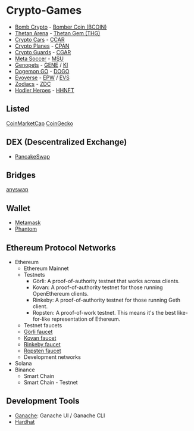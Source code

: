 # Crypto-Games

- [Bomb Crypto](https://bombcrypto.io/) - [Bomber Coin (BCOIN)](https://bscscan.com/address/0x00e1656e45f18ec6747F5a8496Fd39B50b38396D)
- [Thetan Arena](https://thetanarena.com/) - [Thetan Gem (THG)](https://bscscan.com/address/0x9fd87aefe02441b123c3c32466cd9db4c578618f)
- [Crypto Cars](https://cryptocars.me/) - [CCAR](https://bscscan.com/token/0x50332bdca94673f33401776365b66cc4e81ac81d)
- [Crypto Planes](https://cryptoplanes.me/) - [CPAN](https://bscscan.com/token/0x04260673729c5f2b9894a467736f3d85f8d34fc8)
- [Crypto Guards](https://cryptoguards.me/) - [CGAR](https://bscscan.com/token/0x432C7cf1dE2b97a013f1130f199ed9d1363215BA)
- [Meta Soccer](https://metasoccer.com/) - [MSU](https://polygonscan.com/token/0xe8377a076adabb3f9838afb77bee96eac101ffb1)
- [Genopets](https://www.genopets.me/) - [GENE]() / [KI]()
- [Dogemon GO](https://dogemongo.com/) - [DOGO](https://bscscan.com/address/0x9E6B3E35c8f563B45d864f9Ff697A144ad28A371)
- [Evoverse](https://evoverse.app/pt/info/) - [EPW]() / [EVS]()
- [Zodiacs](https://www.zodiacs.me) - [ZDC](https://bscscan.com/token/0x5649e392a1bac3e21672203589adf8f6c99f8db3)
- [Hodler Heroes](https://hodlerheroes.org/pt/) - [HHNFT](https://coinmarketcap.com/currencies/hodler-heroes-nft/)

## Listed
[CoinMarketCap](https://coinmarketcap.com/)
[CoinGecko](https://www.coingecko.com/pt)

## DEX (Descentralized Exchange)
- [PancakeSwap](https://pancakeswap.finance/swap)

## Bridges
[anyswap](https://bsc.anyswap.exchange/bridge#/router)

## Wallet
- [Metamask](https://metamask.io/)
- [Phantom](https://phantom.app/)

## Ethereum Protocol Networks

- Ethereum
  - Ethereum Mainnet 
  - Testnets
    - Görli: A proof-of-authority testnet that works across clients.
    - Kovan: A proof-of-authority testnet for those running OpenEthereum clients.
    - Rinkeby: A proof-of-authority testnet for those running Geth client.
    - Ropsten: A proof-of-work testnet. This means it's the best like-for-like representation of Ethereum. 
   - Testnet faucets
    - [Görli faucet](https://faucet.goerli.mudit.blog/)
    - [Kovan faucet](https://faucet.kovan.network/)
    - [Rinkeby faucet](https://faucet.rinkeby.io/)
    - [Ropsten faucet](https://faucet.ropsten.be/)
   - Development networks
- Solana
- Binance
  - Smart Chain
  - Smart Chain - Testnet


## Development Tools

- [Ganache](https://trufflesuite.com/ganache/): Ganache UI / Ganache CLI
- [Hardhat](https://hardhat.org/)
